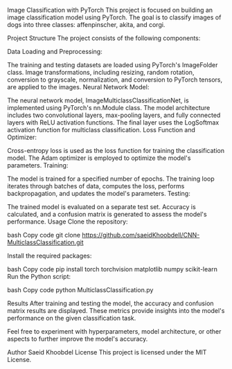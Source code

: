 
Image Classification with PyTorch
This project is focused on building an image classification model using PyTorch. The goal is to classify images of dogs into three classes: affenpinscher, akita, and corgi.

Project Structure
The project consists of the following components:

Data Loading and Preprocessing:

The training and testing datasets are loaded using PyTorch's ImageFolder class.
Image transformations, including resizing, random rotation, conversion to grayscale, normalization, and conversion to PyTorch tensors, are applied to the images.
Neural Network Model:

The neural network model, ImageMulticlassClassificationNet, is implemented using PyTorch's nn.Module class.
The model architecture includes two convolutional layers, max-pooling layers, and fully connected layers with ReLU activation functions.
The final layer uses the LogSoftmax activation function for multiclass classification.
Loss Function and Optimizer:

Cross-entropy loss is used as the loss function for training the classification model.
The Adam optimizer is employed to optimize the model's parameters.
Training:

The model is trained for a specified number of epochs.
The training loop iterates through batches of data, computes the loss, performs backpropagation, and updates the model's parameters.
Testing:

The trained model is evaluated on a separate test set.
Accuracy is calculated, and a confusion matrix is generated to assess the model's performance.
Usage
Clone the repository:

bash
Copy code
git clone https://github.com/saeidKhoobdell/CNN-MulticlassClassification.git

Install the required packages:

bash
Copy code
pip install torch torchvision matplotlib numpy scikit-learn
Run the Python script:

bash
Copy code
python MulticlassClassification.py


Results
After training and testing the model, the accuracy and confusion matrix results are displayed. These metrics provide insights into the model's performance on the given classification task.

Feel free to experiment with hyperparameters, model architecture, or other aspects to further improve the model's accuracy.

Author
Saeid Khoobdel
License
This project is licensed under the MIT License.
